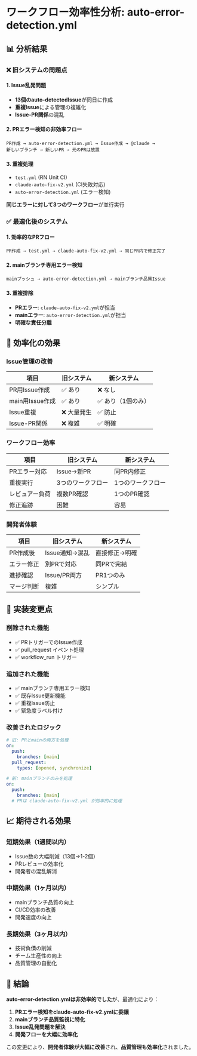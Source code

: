 # ワークフロー効率性分析: auto-error-detection.yml

## 📊 分析結果

### ❌ **旧システムの問題点**

#### 1. **Issue乱発問題**
- **13個のauto-detectedIssue**が同日に作成
- **重複Issue**による管理の複雑化
- **Issue-PR関係**の混乱

#### 2. **PRエラー検知の非効率フロー**
```
PR作成 → auto-error-detection.yml → Issue作成 → @claude → 
新しいブランチ → 新しいPR → 元のPRは放置
```

#### 3. **重複処理**
- `test.yml` (RN Unit CI)
- `claude-auto-fix-v2.yml` (CI失敗対応)
- `auto-error-detection.yml` (エラー検知)

**同じエラーに対して3つのワークフロー**が並行実行

### ✅ **最適化後のシステム**

#### 1. **効率的なPRフロー**
```
PR作成 → test.yml → claude-auto-fix-v2.yml → 同じPR内で修正完了
```

#### 2. **mainブランチ専用エラー検知**
```
mainプッシュ → auto-error-detection.yml → mainブランチ品質Issue
```

#### 3. **重複排除**
- **PRエラー**: `claude-auto-fix-v2.yml`が担当
- **mainエラー**: `auto-error-detection.yml`が担当
- **明確な責任分離**

## 🎯 **効率化の効果**

### **Issue管理の改善**
| 項目 | 旧システム | 新システム |
|------|------------|------------|
| PR用Issue作成 | ✅ あり | ❌ なし |
| main用Issue作成 | ✅ あり | ✅ あり（1個のみ） |
| Issue重複 | ❌ 大量発生 | ✅ 防止 |
| Issue-PR関係 | ❌ 複雑 | ✅ 明確 |

### **ワークフロー効率**
| 項目 | 旧システム | 新システム |
|------|------------|------------|
| PRエラー対応 | Issue→新PR | 同PR内修正 |
| 重複実行 | 3つのワークフロー | 1つのワークフロー |
| レビュアー負荷 | 複数PR確認 | 1つのPR確認 |
| 修正追跡 | 困難 | 容易 |

### **開発者体験**
| 項目 | 旧システム | 新システム |
|------|------------|------------|
| PR作成後 | Issue通知→混乱 | 直接修正→明確 |
| エラー修正 | 別PRで対応 | 同PRで完結 |
| 進捗確認 | Issue/PR両方 | PR1つのみ |
| マージ判断 | 複雑 | シンプル |

## 🔧 **実装変更点**

### **削除された機能**
- ✅ PRトリガーでのIssue作成
- ✅ pull_request イベント処理
- ✅ workflow_run トリガー

### **追加された機能**
- ✅ mainブランチ専用エラー検知
- ✅ 既存Issue更新機能
- ✅ 重複Issue防止
- ✅ 緊急度ラベル付け

### **改善されたロジック**
```yaml
# 旧: PRとmainの両方を処理
on:
  push:
    branches: [main]
  pull_request:
    types: [opened, synchronize]

# 新: mainブランチのみを処理
on:
  push:
    branches: [main]
  # PRは claude-auto-fix-v2.yml が効率的に処理
```

## 📈 **期待される効果**

### **短期効果（1週間以内）**
- Issue数の大幅削減（13個→1-2個）
- PRレビューの効率化
- 開発者の混乱解消

### **中期効果（1ヶ月以内）**
- mainブランチ品質の向上
- CI/CD効率の改善
- 開発速度の向上

### **長期効果（3ヶ月以内）**
- 技術負債の削減
- チーム生産性の向上
- 品質管理の自動化

## 🎯 **結論**

**auto-error-detection.ymlは非効率的でした**が、最適化により：

1. **PRエラー検知をclaude-auto-fix-v2.ymlに委譲**
2. **mainブランチ品質監視に特化**
3. **Issue乱発問題を解決**
4. **開発フローを大幅に効率化**

この変更により、**開発者体験が大幅に改善**され、**品質管理も効率化**されました。 